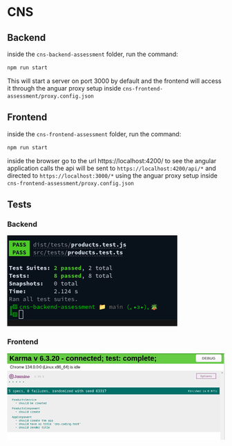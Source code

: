 # CNS

## Backend

inside the `cns-backend-assessment` folder, run the command:

```bash
npm run start
```

This will start a server on port 3000 by default and the frontend will access it through
the anguar proxy setup inside `cns-frontend-assessment/proxy.config.json`

## Frontend

inside the `cns-frontend-assessment` folder, run the command:

```bash
npm run start
```

inside the browser go to the url https://localhost:4200/ to see the angular application
calls the api will be sent to `https://localhost:4200/api/*` and directed to  `https://localhost:3000/*` using the anguar proxy setup inside `cns-frontend-assessment/proxy.config.json`


## Tests

### Backend 

![](.docs/test-result-backend.png)

### Frontend 

![](.docs/test-result-frontend.png)